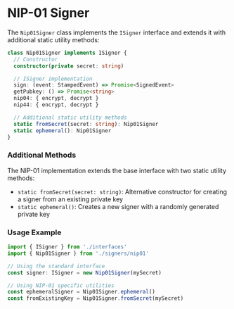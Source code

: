 # NIP-01 Signer

The `Nip01Signer` class implements the `ISigner` interface and extends it with additional static utility methods:

```typescript
class Nip01Signer implements ISigner {
  // Constructor
  constructor(private secret: string)

  // ISigner implementation
  sign: (event: StampedEvent) => Promise<SignedEvent>
  getPubkey: () => Promise<string>
  nip04: { encrypt, decrypt }
  nip44: { encrypt, decrypt }

  // Additional static utility methods
  static fromSecret(secret: string): Nip01Signer
  static ephemeral(): Nip01Signer
}
```

### Additional Methods

The NIP-01 implementation extends the base interface with two static utility methods:

- `static fromSecret(secret: string)`: Alternative constructor for creating a signer from an existing private key
- `static ephemeral()`: Creates a new signer with a randomly generated private key

### Usage Example

```typescript
import { ISigner } from './interfaces'
import { Nip01Signer } from './signers/nip01'

// Using the standard interface
const signer: ISigner = new Nip01Signer(mySecret)

// Using NIP-01 specific utilities
const ephemeralSigner = Nip01Signer.ephemeral()
const fromExistingKey = Nip01Signer.fromSecret(mySecret)
```
